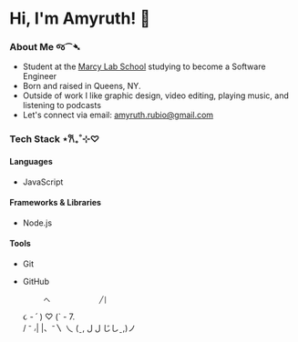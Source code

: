 # Hi, I'm Amyruth! 👋

### About Me જ⁀➴
- Student at the [Marcy Lab School](https://www.marcylabschool.org/) studying to become a Software Engineer
- Born and raised in Queens, NY.
- Outside of work I like graphic design, video editing, playing music, and listening to podcasts
- Let's connect via email: amyruth.rubio@gmail.com

### Tech Stack ⋆𐙚₊˚⊹♡

#### Languages
- JavaScript

#### Frameworks & Libraries
- Node.js

#### Tools
- Git
- GitHub


           へ            ╱| 
     ૮  -   ՛ )  ♡   (`   -  7.   
       /   ⁻  ៸|         |、⁻〵
 乀 (ˍ, ل ل         じしˍ,)ノ